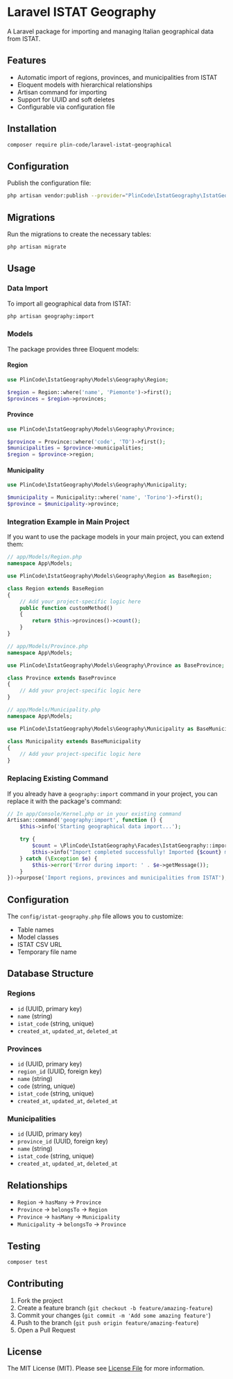# Laravel ISTAT Geography

A Laravel package for importing and managing Italian geographical data from ISTAT.

## Features

- Automatic import of regions, provinces, and municipalities from ISTAT
- Eloquent models with hierarchical relationships
- Artisan command for importing
- Support for UUID and soft deletes
- Configurable via configuration file

## Installation

```bash
composer require plin-code/laravel-istat-geographical
```

## Configuration

Publish the configuration file:

```bash
php artisan vendor:publish --provider="PlinCode\IstatGeography\IstatGeographyServiceProvider"
```

## Migrations

Run the migrations to create the necessary tables:

```bash
php artisan migrate
```

## Usage

### Data Import

To import all geographical data from ISTAT:

```bash
php artisan geography:import
```

### Models

The package provides three Eloquent models:

#### Region
```php
use PlinCode\IstatGeography\Models\Geography\Region;

$region = Region::where('name', 'Piemonte')->first();
$provinces = $region->provinces;
```

#### Province
```php
use PlinCode\IstatGeography\Models\Geography\Province;

$province = Province::where('code', 'TO')->first();
$municipalities = $province->municipalities;
$region = $province->region;
```

#### Municipality
```php
use PlinCode\IstatGeography\Models\Geography\Municipality;

$municipality = Municipality::where('name', 'Torino')->first();
$province = $municipality->province;
```

### Integration Example in Main Project

If you want to use the package models in your main project, you can extend them:

```php
// app/Models/Region.php
namespace App\Models;

use PlinCode\IstatGeography\Models\Geography\Region as BaseRegion;

class Region extends BaseRegion
{
    // Add your project-specific logic here
    public function customMethod()
    {
        return $this->provinces()->count();
    }
}
```

```php
// app/Models/Province.php
namespace App\Models;

use PlinCode\IstatGeography\Models\Geography\Province as BaseProvince;

class Province extends BaseProvince
{
    // Add your project-specific logic here
}
```

```php
// app/Models/Municipality.php
namespace App\Models;

use PlinCode\IstatGeography\Models\Geography\Municipality as BaseMunicipality;

class Municipality extends BaseMunicipality
{
    // Add your project-specific logic here
}
```

### Replacing Existing Command

If you already have a `geography:import` command in your project, you can replace it with the package's command:

```php
// In app/Console/Kernel.php or in your existing command
Artisan::command('geography:import', function () {
    $this->info('Starting geographical data import...');

    try {
        $count = \PlinCode\IstatGeography\Facades\IstatGeography::import();
        $this->info("Import completed successfully! Imported {$count} municipalities.");
    } catch (\Exception $e) {
        $this->error('Error during import: ' . $e->getMessage());
    }
})->purpose('Import regions, provinces and municipalities from ISTAT');
```

## Configuration

The `config/istat-geography.php` file allows you to customize:

- Table names
- Model classes
- ISTAT CSV URL
- Temporary file name

## Database Structure

### Regions
- `id` (UUID, primary key)
- `name` (string)
- `istat_code` (string, unique)
- `created_at`, `updated_at`, `deleted_at`

### Provinces
- `id` (UUID, primary key)
- `region_id` (UUID, foreign key)
- `name` (string)
- `code` (string, unique)
- `istat_code` (string, unique)
- `created_at`, `updated_at`, `deleted_at`

### Municipalities
- `id` (UUID, primary key)
- `province_id` (UUID, foreign key)
- `name` (string)
- `istat_code` (string, unique)
- `created_at`, `updated_at`, `deleted_at`

## Relationships

- `Region` → `hasMany` → `Province`
- `Province` → `belongsTo` → `Region`
- `Province` → `hasMany` → `Municipality`
- `Municipality` → `belongsTo` → `Province`

## Testing

```bash
composer test
```

## Contributing

1. Fork the project
2. Create a feature branch (`git checkout -b feature/amazing-feature`)
3. Commit your changes (`git commit -m 'Add some amazing feature'`)
4. Push to the branch (`git push origin feature/amazing-feature`)
5. Open a Pull Request

## License

The MIT License (MIT). Please see [License File](LICENSE.md) for more information.

